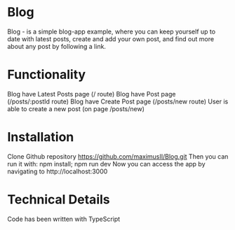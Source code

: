 # Blog
Blog - is a simple blog-app example, where you can keep yourself up to date with latest posts, create and add your own post, and find out more about any post by following a link.

# Functionality
Blog have Latest Posts page (/ route)
Blog have Post page (/posts/:postId route)
Blog have Create Post page (/posts/new route)
User is able to create a new post (on page /posts/new)

# Installation
Clone Github repository https://github.com/maximusII/Blog.git
Then you can run it with: npm install; npm run dev
Now you can access the app by navigating to http://localhost:3000

# Technical Details
Code has been written with TypeScript

